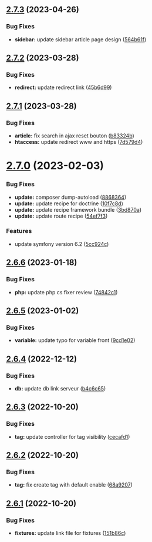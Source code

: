 ## [2.7.3](https://github.com/Pierre-brtrd/Cours_Symfony_Pierre_Brtrd/compare/v2.7.2...v2.7.3) (2023-04-26)


### Bug Fixes

* **sidebar:** update sidebar article page design ([564b61f](https://github.com/Pierre-brtrd/Cours_Symfony_Pierre_Brtrd/commit/564b61f628a7a6e45230319c10fa9d08d1200d75))



## [2.7.2](https://github.com/Pierre-brtrd/Cours_Symfony_Pierre_Brtrd/compare/v2.7.1...v2.7.2) (2023-03-28)


### Bug Fixes

* **redirect:** update redirect link ([45b6d99](https://github.com/Pierre-brtrd/Cours_Symfony_Pierre_Brtrd/commit/45b6d994633b39744a5432968bfdd6c58888fb17))



## [2.7.1](https://github.com/Pierre-brtrd/Cours_Symfony_Pierre_Brtrd/compare/v2.7.0...v2.7.1) (2023-03-28)


### Bug Fixes

* **article:** fix search in ajax reset bouton ([b83324b](https://github.com/Pierre-brtrd/Cours_Symfony_Pierre_Brtrd/commit/b83324bafec5b99f7983fec50f40396f4b09c56d))
* **htaccess:** update redirect www and https ([7d579d4](https://github.com/Pierre-brtrd/Cours_Symfony_Pierre_Brtrd/commit/7d579d4fd62ad03fccc1d38f104253b6fedebfb5))



# [2.7.0](https://github.com/Pierre-brtrd/Cours_Symfony_Pierre_Brtrd/compare/v2.6.6...v2.7.0) (2023-02-03)


### Bug Fixes

* **update:** composer dump-autoload ([8868364](https://github.com/Pierre-brtrd/Cours_Symfony_Pierre_Brtrd/commit/8868364c72bef8039664f253d9d917986ce736f7))
* **update:** update recipe for doctrine ([10f7c8d](https://github.com/Pierre-brtrd/Cours_Symfony_Pierre_Brtrd/commit/10f7c8dbf3e0243af46600026c169d509afd2bc9))
* **update:** update recipe framework bundle ([3bd870a](https://github.com/Pierre-brtrd/Cours_Symfony_Pierre_Brtrd/commit/3bd870a474d73d0dfc04581320fbe43b7f941a49))
* **update:** update route recipe ([54ef7f3](https://github.com/Pierre-brtrd/Cours_Symfony_Pierre_Brtrd/commit/54ef7f3b270ec0ed22520301e3d2d2255c6a4295))


### Features

* update symfony version 6.2 ([5cc924c](https://github.com/Pierre-brtrd/Cours_Symfony_Pierre_Brtrd/commit/5cc924cf6c57d08c1ce04c50a1f3410101a5828f))



## [2.6.6](https://github.com/Pierre-brtrd/Cours_Symfony_Pierre_Brtrd/compare/v2.6.5...v2.6.6) (2023-01-18)


### Bug Fixes

* **php:** update php cs fixer review ([74842c1](https://github.com/Pierre-brtrd/Cours_Symfony_Pierre_Brtrd/commit/74842c1ffa026230c223187a20bcec5bc22c33e1))



## [2.6.5](https://github.com/Pierre-brtrd/Cours_Symfony_Pierre_Brtrd/compare/v2.6.4...v2.6.5) (2023-01-02)


### Bug Fixes

* **variable:** update typo for variable front ([9cd1e02](https://github.com/Pierre-brtrd/Cours_Symfony_Pierre_Brtrd/commit/9cd1e020f65abc9659bb8753cfbf75330e877d63))



## [2.6.4](https://github.com/Pierre-brtrd/Cours_Symfony_Pierre_Brtrd/compare/v2.6.3...v2.6.4) (2022-12-12)


### Bug Fixes

* **db:** update db link serveur ([b4c6c65](https://github.com/Pierre-brtrd/Cours_Symfony_Pierre_Brtrd/commit/b4c6c655d625b8e6d1084b4bc75a9cc8d83cc5d7))



## [2.6.3](https://github.com/Pierre-brtrd/Cours_Symfony_Pierre_Brtrd/compare/v2.6.2...v2.6.3) (2022-10-20)


### Bug Fixes

* **tag:** update controller for tag visibility ([cecafd1](https://github.com/Pierre-brtrd/Cours_Symfony_Pierre_Brtrd/commit/cecafd120883bdb11d0c535e7347170ff7838cca))



## [2.6.2](https://github.com/Pierre-brtrd/Cours_Symfony_Pierre_Brtrd/compare/v2.6.1...v2.6.2) (2022-10-20)


### Bug Fixes

* **tag:** fix create tag with default enable ([68a9207](https://github.com/Pierre-brtrd/Cours_Symfony_Pierre_Brtrd/commit/68a920797e93ee697abc11336de744bc61851331))



## [2.6.1](https://github.com/Pierre-brtrd/Cours_Symfony_Pierre_Brtrd/compare/v2.6.0...v2.6.1) (2022-10-20)


### Bug Fixes

* **fixtures:** update link file for fixtures ([151b86c](https://github.com/Pierre-brtrd/Cours_Symfony_Pierre_Brtrd/commit/151b86c5704a10c563de7625a1c6148feed3c9d9))



